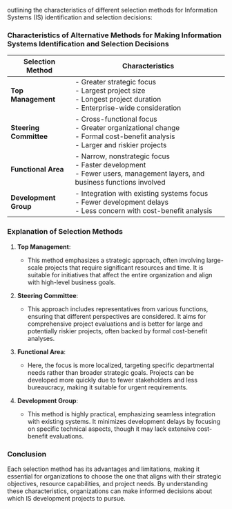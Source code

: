 outlining the characteristics of different selection methods for Information Systems (IS) identification and selection decisions:

### Characteristics of Alternative Methods for Making Information Systems Identification and Selection Decisions

| **Selection Method**         | **Characteristics**                                                                                 |
|------------------------------|-----------------------------------------------------------------------------------------------------|
| **Top Management**           | - Greater strategic focus<br>- Largest project size<br>- Longest project duration<br>- Enterprise-wide consideration |
| **Steering Committee**       | - Cross-functional focus<br>- Greater organizational change<br>- Formal cost-benefit analysis<br>- Larger and riskier projects |
| **Functional Area**          | - Narrow, nonstrategic focus<br>- Faster development<br>- Fewer users, management layers, and business functions involved |
| **Development Group**        | - Integration with existing systems focus<br>- Fewer development delays<br>- Less concern with cost-benefit analysis |

### Explanation of Selection Methods

1. **Top Management**:
   - This method emphasizes a strategic approach, often involving large-scale projects that require significant resources and time. It is suitable for initiatives that affect the entire organization and align with high-level business goals.

2. **Steering Committee**:
   - This approach includes representatives from various functions, ensuring that different perspectives are considered. It aims for comprehensive project evaluations and is better for large and potentially riskier projects, often backed by formal cost-benefit analyses.

3. **Functional Area**:
   - Here, the focus is more localized, targeting specific departmental needs rather than broader strategic goals. Projects can be developed more quickly due to fewer stakeholders and less bureaucracy, making it suitable for urgent requirements.

4. **Development Group**:
   - This method is highly practical, emphasizing seamless integration with existing systems. It minimizes development delays by focusing on specific technical aspects, though it may lack extensive cost-benefit evaluations.

### Conclusion
Each selection method has its advantages and limitations, making it essential for organizations to choose the one that aligns with their strategic objectives, resource capabilities, and project needs. By understanding these characteristics, organizations can make informed decisions about which IS development projects to pursue.
